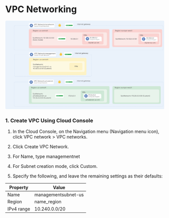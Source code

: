 # VPC Networking

![alt text](image.png)

### 1. Create VPC Using Cloud Console

1. In the Cloud Console, on the Navigation menu (Navigation menu icon), click VPC network > VPC networks.

2. Click Create VPC Network.

3. For Name, type managementnet

4. For Subnet creation mode, click Custom.

5. Specify the following, and leave the remaining settings as their defaults:

| Property   | Value               |
| ---------- | ------------------- |
| Name       | managementsubnet-us |
| Region     | name_region         |
| IPv4 range | 10.240.0.0/20       |
